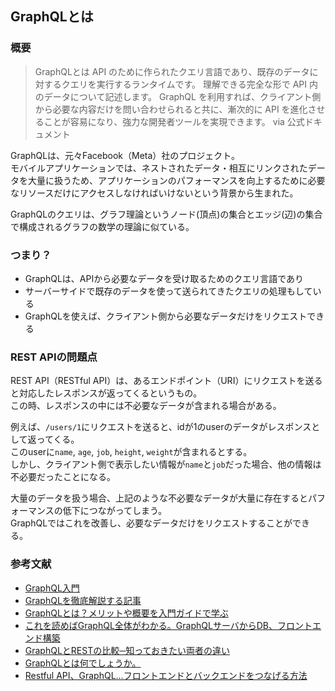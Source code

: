 ## GraphQLとは

### 概要
> GraphQLとは API のために作られたクエリ言語であり、既存のデータに対するクエリを実行するランタイムです。
> 理解できる完全な形で API 内のデータについて記述します。
> GraphQL を利用すれば、クライアント側から必要な内容だけを問い合わせられると共に、漸次的に API を進化させることが容易になり、強力な開発者ツールを実現できます。
> via 公式ドキュメント

GraphQLは、元々Facebook（Meta）社のプロジェクト。<br/>
モバイルアプリケーションでは、ネストされたデータ・相互にリンクされたデータを大量に扱うため、アプリケーションのパフォーマンスを向上するために必要なリソースだけにアクセスしなければいけないという背景から生まれた。

GraphQLのクエリは、グラフ理論というノード(頂点)の集合とエッジ(辺)の集合で構成されるグラフの数学の理論に似ている。

### つまり？
- GraphQLは、APIから必要なデータを受け取るためのクエリ言語であり
- サーバーサイドで既存のデータを使って送られてきたクエリの処理もしている
- GraphQLを使えば、クライアント側から必要なデータだけをリクエストできる

### REST APIの問題点
REST API（RESTful API）は、あるエンドポイント（URI）にリクエストを送ると対応したレスポンスが返ってくるというもの。<br/>
この時、レスポンスの中には不必要なデータが含まれる場合がある。

例えば、`/users/1`にリクエストを送ると、idが1のuserのデータがレスポンスとして返ってくる。<br/>
このuserに`name`, `age`, `job`, `height`, `weight`が含まれるとする。<br/>
しかし、クライアント側で表示したい情報が`name`と`job`だった場合、他の情報は不必要だったことになる。

大量のデータを扱う場合、上記のような不必要なデータが大量に存在するとパフォーマンスの低下につながってしまう。<br/>
GraphQLではこれを改善し、必要なデータだけをリクエストすることができる。


### 参考文献
- [GraphQL入門](https://zenn.dev/yoshii0110/articles/2233e32d276551#restful-api)
- [GraphQLを徹底解説する記事](https://zenn.dev/nameless_sn/articles/graphql_tutorial)
- [GraphQLとは？メリットや概要を入門ガイドで学ぶ](https://circleci.com/ja/blog/introduction-to-graphql/)
- [これを読めばGraphQL全体がわかる。GraphQLサーバからDB、フロントエンド構築](https://reffect.co.jp/html/graphql/)
- [GraphQLとRESTの比較─知っておきたい両者の違い](https://kinsta.com/jp/blog/graphql-vs-rest/)
- [GraphQLとは何でしょうか。](https://hasura.io/learn/ja/graphql/intro-graphql/what-is-graphql/)
- [Restful API、GraphQL…フロントエンドとバックエンドをつなげる方法](https://www.hexabase.com/column/restful-api-graphql-connect-frontend-backend/)
